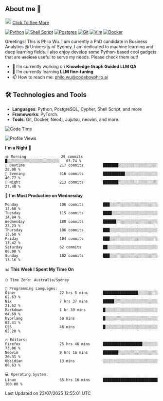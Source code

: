 ## About me 🤗

<a href="#"><img src="https://media.giphy.com/media/hvRJCLFzcasrR4ia7z/giphy.gif" width="20px" height="20px"></a> [Click To See More](https://codeboyphilo.github.io)

[![Python](https://img.shields.io/badge/python-3670A0?style=for-the-badge&logo=python&logoColor=ffdd54)](#)
[![Shell Script](https://img.shields.io/badge/shell_script-%23121011.svg?style=for-the-badge&logo=gnu-bash&logoColor=white)](#)
[![Postgres](https://img.shields.io/badge/postgres-%23316192.svg?style=for-the-badge&logo=postgresql&logoColor=white)](#)
[![Git](https://img.shields.io/badge/git-%23F05033.svg?style=for-the-badge&logo=git&logoColor=white)](#)
[![Vim](https://img.shields.io/badge/VIM-%2311AB00.svg?style=for-the-badge&logo=vim&logoColor=white)](#)
[![Docker](https://img.shields.io/badge/docker-%230db7ed.svg?style=for-the-badge&logo=docker&logoColor=white)](#)

Greetings! This is Philo Wu. I am currently a PhD candidate in Business Analytics \@ University of Sydney. I am dedicated to machine learning and deep learning fields. I also enjoy develop some Python-based cool gadgets that are ~~useless~~ useful to serve my needs. Please check them out!

- 🔭 I’m currently working on **Knowledge Graph Guided LLM QA**
- 🌱 I’m currently learning **LLM fine-tuning**
- 📫 How to reach me: philo.wu@codeboyphilo.ai

## 🛠 Technologies and Tools
- **Languages**: Python, PostgreSQL, Cypher, Shell Script, and more
- **Frameworks**: PyTorch.
- **Tools**: Git, Docker, Neo4j, Jujutsu, neovim, and more.

<!--START_SECTION:waka-->
![Code Time](http://img.shields.io/badge/Code%20Time-927%20hrs%2017%20mins-blue)

![Profile Views](http://img.shields.io/badge/Profile%20Views-5-blue)

**I'm a Night 🦉** 

```text
🌞 Morning                29 commits          █░░░░░░░░░░░░░░░░░░░░░░░░   03.74 % 
🌆 Daytime                217 commits         ███████░░░░░░░░░░░░░░░░░░   28.00 % 
🌃 Evening                316 commits         ██████████░░░░░░░░░░░░░░░   40.77 % 
🌙 Night                  213 commits         ███████░░░░░░░░░░░░░░░░░░   27.48 % 
```
📅 **I'm Most Productive on Wednesday** 

```text
Monday                   106 commits         ███░░░░░░░░░░░░░░░░░░░░░░   13.68 % 
Tuesday                  115 commits         ████░░░░░░░░░░░░░░░░░░░░░   14.84 % 
Wednesday                180 commits         ██████░░░░░░░░░░░░░░░░░░░   23.23 % 
Thursday                 106 commits         ███░░░░░░░░░░░░░░░░░░░░░░   13.68 % 
Friday                   104 commits         ███░░░░░░░░░░░░░░░░░░░░░░   13.42 % 
Saturday                 62 commits          ██░░░░░░░░░░░░░░░░░░░░░░░   08.00 % 
Sunday                   102 commits         ███░░░░░░░░░░░░░░░░░░░░░░   13.16 % 
```


📊 **This Week I Spent My Time On** 

```text
🕑︎ Time Zone: Australia/Sydney

💬 Programming Languages: 
Other                    22 hrs 5 mins       ████████████████░░░░░░░░░   62.63 % 
Nix                      7 hrs 37 mins       █████░░░░░░░░░░░░░░░░░░░░   21.62 % 
Markdown                 1 hr 39 mins        █░░░░░░░░░░░░░░░░░░░░░░░░   04.69 % 
hyprlang                 50 mins             █░░░░░░░░░░░░░░░░░░░░░░░░   02.41 % 
CSS                      46 mins             █░░░░░░░░░░░░░░░░░░░░░░░░   02.20 % 

🔥 Editors: 
Firefox                  25 hrs 46 mins      ██████████████████░░░░░░░   73.06 % 
Neovim                   9 hrs 16 mins       ███████░░░░░░░░░░░░░░░░░░   26.31 % 
Obsidian                 13 mins             ░░░░░░░░░░░░░░░░░░░░░░░░░   00.63 % 

💻 Operating System: 
Linux                    35 hrs 16 mins      █████████████████████████   100.00 % 
```


 Last Updated on 23/07/2025 12:55:01 UTC
<!--END_SECTION:waka-->
